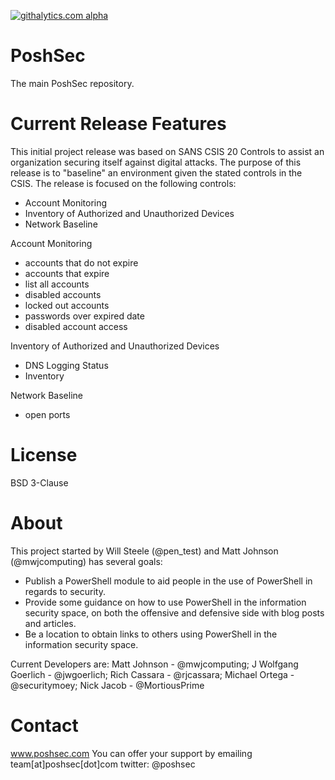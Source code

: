 [![githalytics.com alpha](https://cruel-carlota.pagodabox.com/5629ba33057907958b34e4e40bbefff0 "githalytics.com")](http://githalytics.com/PoshSec/PoshSec)

PoshSec
=======
The main PoshSec repository.


Current Release Features
========
This initial project release was based on SANS CSIS 20 Controls to assist an organization securing itself against digital attacks. The purpose of this release is to "baseline" an environment given the stated controls in the CSIS.  The release is focused on the following controls:

- Account Monitoring
- Inventory of Authorized and Unauthorized Devices
- Network Baseline


Account Monitoring
- accounts that do not expire
- accounts that expire
- list all accounts
- disabled accounts
- locked out accounts
- passwords over expired date
- disabled account access


Inventory of Authorized and Unauthorized Devices
- DNS Logging Status
- Inventory


Network Baseline
- open ports

License
========
BSD 3-Clause

About
========
This project started by Will Steele (@pen_test) and Matt Johnson (@mwjcomputing) has several goals:

- Publish a PowerShell module to aid people in the use of PowerShell in regards to security.
- Provide some guidance on how to use PowerShell in the information security space, on both the offensive and defensive side with blog posts and articles.
- Be a location to obtain links to others using PowerShell in the information security space.

Current Developers are:
Matt Johnson - @mwjcomputing; J Wolfgang Goerlich - @jwgoerlich; Rich Cassara - @rjcassara; Michael Ortega - @securitymoey; Nick Jacob - @MortiousPrime 

Contact
==========
www.poshsec.com
You can offer your support by emailing team[at]poshsec[dot]com
twitter: @poshsec
